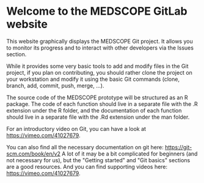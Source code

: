 Welcome to the MEDSCOPE GitLab website
======================================

This website graphically displays the MEDSCOPE Git project. It allows you to monitor its progress and to interact with other developers via the Issues section.

While it provides some very basic tools to add and modify files in the Git project, if you plan on contributing, you should rather clone the project on your workstation and modify it using the basic Git commands (clone, branch, add, commit, push, merge, ...).

The source code of the MEDSCOPE prototype will be structured as an R package. The code of each function should live in a separate file with the .R extension under the R folder, and the documentation of each function should live in a separate file with the .Rd extension under the man folder.

For an introductory video on Git, you can have a look at https://vimeo.com/41027679.

You can also find all the necessary documentation on git here: https://git-scm.com/book/en/v2
A lot of it may be a bit complicated for beginners (and not necessary for us), but the "Getting started" and "Git basics" sections are a good resources. 
And you can find supporting videos here: https://vimeo.com/41027679.